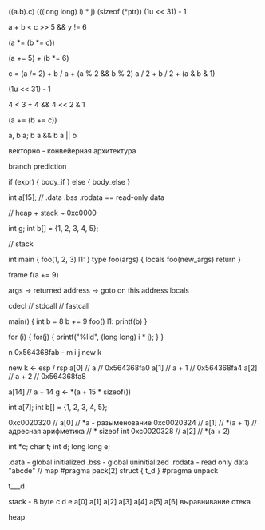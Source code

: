 ((a.b).c)
(((long long) i) * j)
(sizeof (*ptr))
(1u << 31) - 1

a + b < c >> 5 && y != 6

(a *= (b *= c))

(a += 5) + (b *= 6)



c = (a /= 2) + b / a + (a % 2 && b % 2)
a / 2 + b / 2 + (a & b & 1)

(1u << 31) - 1

4 < 3 + 4 && 4 << 2 & 1

(a += (b += c))


a, b
a; b
a && b
a || b

векторно - конвейерная архитектура

branch prediction

if (expr) {
    body_if
} else {
    body_else
}


int a[15]; // .data .bss .rodata == read-only data

// heap + stack ~ 0xc0000

int g;
int b[] = {1, 2, 3, 4, 5};

// stack

int main {
    foo(1, 2, 3)
l1:
}
type foo(args) {
    locals
    foo(new_args)
    return
}

frame
f(a += 9)

args ->
returned address -> goto on this address
locals

cdecl // stdcall // fastcall


main() {
    int b = 8
    b += 9
    foo()
l1:
    printf(b)
}

for (i) {
    for(j) {
        printf("%lld", (long long) i * j);
    }
}


n 0x564368fab - 
m
i
j 
new k


new k <- esp / rsp
a[0] // a       // 0x564368fa0
a[1] // a + 1   // 0x564368fa4
a[2] // a + 2   // 0x564368fa8

a[14] // a + 14
g <- *(a + 15 * sizeof())



int a[7];
int b[] = {1, 2, 3, 4, 5};

0xc0020320 // a[0] // *a - разыменование
0xc0020324 // a[1] // *(a + 1) // адресная арифметика  // * sizeof int
0xc0020328 // a[2] // *(a + 2)


int *c;
char t;
int d;
long long e;

.data - global initialized
.bss - global uninitialized
.rodata - read only data "abcde"
// map
#pragma pack(2)
struct {
    t_d
}
#pragma unpack

t___d
 
stack - 8 byte
c
d
e
a[0] a[1]
a[2] a[3]
a[4] a[5]
a[6] 
выравнивание стека


heap

